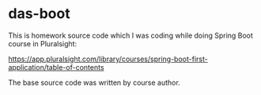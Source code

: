 # das-boot

This is homework source code which I was coding while doing Spring Boot course in Pluralsight: 

https://app.pluralsight.com/library/courses/spring-boot-first-application/table-of-contents

The base source code was written by course author. 
